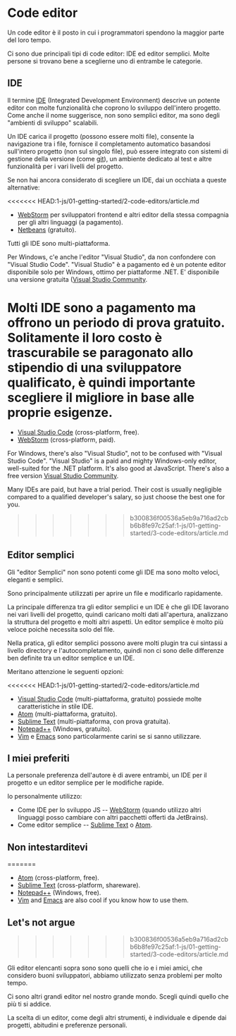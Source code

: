 # Code editor

Un code editor è il posto in cui i programmatori spendono la maggior parte del loro tempo.

Ci sono due principali tipi di code editor: IDE ed editor semplici. Molte persone si trovano bene a sceglierne uno di entrambe le categorie.

## IDE

Il termine [IDE](https://en.wikipedia.org/wiki/Integrated_development_environment) (Integrated Development Environment) descrive un potente editor con molte funzionalità che coprono lo sviluppo dell'intero progetto. Come anche il nome suggerisce, non sono semplici editor, ma sono degli "ambienti di sviluppo" scalabili.

Un IDE carica il progetto (possono essere molti file), consente la navigazione tra i file, fornisce il completamento automatico basandosi sull'intero progetto (non sul singolo file), può essere integrato con sistemi di gestione della versione (come [git](https://git-scm.com/)), un ambiente dedicato al test e altre funzionalità per i vari livelli del progetto.

Se non hai ancora considerato di scegliere un IDE, dai un occhiata a queste alternative:

<<<<<<< HEAD:1-js/01-getting-started/2-code-editors/article.md
- [WebStorm](http://www.jetbrains.com/webstorm/) per sviluppatori frontend e altri editor della stessa compagnia per gli altri linguaggi (a pagamento).
- [Netbeans](http://netbeans.org/) (gratuito).

Tutti gli IDE sono multi-piattaforma.

Per Windows, c'e anche l'editor "Visual Studio", da non confondere con "Visual Studio Code". "Visual Studio" è a pagamento ed è un potente editor disponibile solo per Windows, ottimo per piattaforme .NET. E' disponibile una versione gratuita ([Visual Studio Community](https://www.visualstudio.com/vs/community/).

Molti IDE sono a pagamento ma offrono un periodo di prova gratuito. Solitamente il loro costo è trascurabile se paragonato allo stipendio di una sviluppatore qualificato, è quindi importante scegliere il migliore in base alle proprie esigenze.
=======
- [Visual Studio Code](https://code.visualstudio.com/) (cross-platform, free).
- [WebStorm](http://www.jetbrains.com/webstorm/) (cross-platform, paid).

For Windows, there's also "Visual Studio", not to be confused with "Visual Studio Code". "Visual Studio" is a paid and mighty Windows-only editor, well-suited for the .NET platform. It's also good at JavaScript. There's also a free version [Visual Studio Community](https://www.visualstudio.com/vs/community/).

Many IDEs are paid, but have a trial period. Their cost is usually negligible compared to a qualified developer's salary, so just choose the best one for you.
>>>>>>> b300836f00536a5eb9a716ad2cbb6b8fe97c25af:1-js/01-getting-started/3-code-editors/article.md

## Editor semplici

Gli "editor Semplici" non sono potenti come gli IDE ma sono molto veloci, eleganti e semplici.

Sono principalmente utilizzati per aprire un file e modificarlo rapidamente.

La principale differenza tra gli editor semplici e un IDE è che gli IDE lavorano nei vari livelli del progetto, quindi caricano molti dati all'apertura, analizzano la struttura del progetto e molti altri aspetti. Un editor semplice è molto più veloce poichè necessita solo del file.

Nella pratica, gli editor semplici possono avere molti plugin tra cui sintassi a livello directory e l'autocompletamento, quindi non ci sono delle differenze ben definite tra un editor semplice e un IDE.

Meritano attenzione le seguenti opzioni:

<<<<<<< HEAD:1-js/01-getting-started/2-code-editors/article.md
- [Visual Studio Code](https://code.visualstudio.com/) (multi-piattaforma, gratuito) possiede molte caratteristiche in stile IDE.
- [Atom](https://atom.io/) (multi-piattaforma, gratuito).
- [Sublime Text](http://www.sublimetext.com) (multi-piattaforma, con prova gratuita).
- [Notepad++](https://notepad-plus-plus.org/) (Windows, gratuito).
- [Vim](http://www.vim.org/) e [Emacs](https://www.gnu.org/software/emacs/) sono particolarmente carini se si sanno utilizzare.

## I miei preferiti

La personale preferenza dell'autore è di avere entrambi, un IDE per il progetto e un editor semplice per le modifiche rapide.

Io personalmente utilizzo:

- Come IDE per lo sviluppo JS -- [WebStorm](http://www.jetbrains.com/webstorm/) (quando utilizzo altri linguaggi posso cambiare con altri pacchetti offerti da JetBrains).
- Come editor semplice -- [Sublime Text](http://www.sublimetext.com) o [Atom](https://atom.io/).

## Non intestarditevi
=======
- [Atom](https://atom.io/) (cross-platform, free).
- [Sublime Text](http://www.sublimetext.com) (cross-platform, shareware).
- [Notepad++](https://notepad-plus-plus.org/) (Windows, free).
- [Vim](http://www.vim.org/) and [Emacs](https://www.gnu.org/software/emacs/) are also cool if you know how to use them.

## Let's not argue
>>>>>>> b300836f00536a5eb9a716ad2cbb6b8fe97c25af:1-js/01-getting-started/3-code-editors/article.md

Gli editor elencanti sopra sono sono quelli che io e i miei amici, che considero buoni sviluppatori, abbiamo utilizzato senza problemi per molto tempo.

Ci sono altri grandi editor nel nostro grande mondo. Scegli quindi quello che più ti si addice.

La scelta di un editor, come degli altri strumenti, è individuale e dipende dai progetti, abitudini e preferenze personali.
